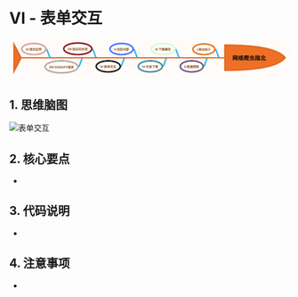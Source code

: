 # VI - 表单交互

<p align=center>
  <a href="https://github.com/EscapeLife/DotFiles.git">
    <img src="https://github.com/EscapeLife/web-crawler-guide/blob/master/images/%E7%BD%91%E7%BB%9C%E7%88%AC%E8%99%AB%E6%8C%87%E5%8C%97.png" >
  </a>
</p>

## 1. 思维脑图

![表单交互]()

## 2. 核心要点

- 

## 3. 代码说明

- 

## 4. 注意事项

- 
